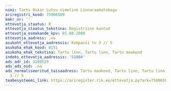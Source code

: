 ```yaml
---
nimi: Tartu Oskar Lutsu nimeline Linnaraamatukogu
ariregistri_kood: 75006569
kmkr_nr: ''
ettevotja_staatus: R
ettevotja_staatus_tekstina: Registrisse kantud
ettevotja_esmakande_kpv: 01.08.2000
ettevotja_aadress: .na
asukoht_ettevotja_aadressis: Kompanii tn 3 // 5
asukoha_ehak_kood: 8151
asukoha_ehak_tekstina: Tartu linn, Tartu linn, Tartu maakond
indeks_ettevotja_aadressis: '51004'
ads_adr_id: 3108525
ads_ads_oid: .na
ads_normaliseeritud_taisaadress: Tartu maakond, Tartu linn, Tartu linn, Kompanii tn
  3 // 5
teabesysteemi_link: https://ariregister.rik.ee/ettevotja.py?ark=75006569&ref=rekvisiidid
---
```

